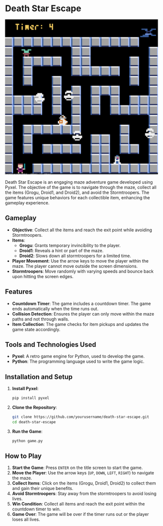 # Death Star Escape

![Death Star Escape](screen.png)

Death Star Escape is an engaging maze adventure game developed using Pyxel. The objective of the game is to navigate through the maze, collect all the items (Grogu, Droid1, and Droid2), and avoid the Stormtroopers. The game features unique behaviors for each collectible item, enhancing the gameplay experience.

## Gameplay

- **Objective**: Collect all the items and reach the exit point while avoiding Stormtroopers.
- **Items**:
  - **Grogu**: Grants temporary invincibility to the player.
  - **Droid1**: Reveals a hint or part of the maze.
  - **Droid2**: Slows down all stormtroopers for a limited time.
- **Player Movement**: Use the arrow keys to move the player within the maze. The player cannot move outside the screen dimensions.
- **Stormtroopers**: Move randomly with varying speeds and bounce back upon hitting the screen edges.

## Features

- **Countdown Timer**: The game includes a countdown timer. The game ends automatically when the time runs out.
- **Collision Detection**: Ensures the player can only move within the maze paths and not through walls.
- **Item Collection**: The game checks for item pickups and updates the game state accordingly.

## Tools and Technologies Used

- **Pyxel**: A retro game engine for Python, used to develop the game.
- **Python**: The programming language used to write the game logic.

## Installation and Setup

1. **Install Pyxel**:
    ```sh
    pip install pyxel
    ```

2. **Clone the Repository**:
    ```sh
    git clone https://github.com/yourusername/death-star-escape.git
    cd death-star-escape
    ```

3. **Run the Game**:
    ```sh
    python game.py
    ```

## How to Play

1. **Start the Game**: Press `ENTER` on the title screen to start the game.
2. **Move the Player**: Use the arrow keys (`UP`, `DOWN`, `LEFT`, `RIGHT`) to navigate the maze.
3. **Collect Items**: Click on the items (Grogu, Droid1, Droid2) to collect them and gain their unique benefits.
4. **Avoid Stormtroopers**: Stay away from the stormtroopers to avoid losing lives.
5. **Win Condition**: Collect all items and reach the exit point within the countdown timer to win.
6. **Game Over**: The game will be over if the timer runs out or the player loses all lives.


